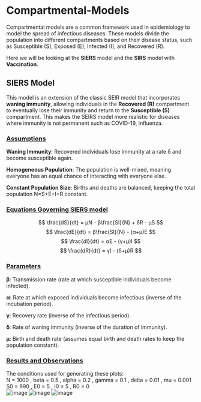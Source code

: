 # Compartmental-Models
Compartmental models are a common framework used in epidemiology to model the spread of infectious diseases. These models divide the population into different compartments based on their disease status, such as Susceptible (S), Exposed (E), Infected (I), and Recovered (R).

Here we will be looking at the **SIERS** model and the **SIRS** model with **Vaccination**.

## SIERS Model
This model is an extension of the classic SEIR model that incorporates **waning immunity**, allowing individuals in the **Recovered (R)** compartment to eventually lose their immunity and return to the **Susceptible (S)** compartment. This makes the SEIRS model more realistic for diseases where immunity is not permanent such as COVID-19, influenza.

### <ins>Assumptions</ins>
**Waning Immunity**: Recovered individuals lose immunity at a rate δ and become susceptible again.

**Homogeneous Population**: The population is well-mixed, meaning everyone has an equal chance of interacting with everyone else.

**Constant Population Size**: Births and deaths are balanced, keeping the total population N=S+E+I+R constant.

### <ins>Equations Governing SIERS model</ins>
$$
\frac{dS}{dt} = μN - β\frac{SI}{N} + δR - μS
$$
$$
\frac{dE}{dt} = β\frac{SI}{N} - (α+μ)E
$$
$$
\frac{dI}{dt} = αE - (γ+μ)I
$$
$$
\frac{dR}{dt} = γI - (δ+μ)R
$$

### <ins>Parameters</ins>
**β**: Transmission rate (rate at which susceptible individuals become infected).

**α**: Rate at which exposed individuals become infectious (inverse of the incubation period).

**γ**: Recovery rate (inverse of the infectious period).

**δ**: Rate of waning immunity (inverse of the duration of immunity).

**μ**: Birth and death rate (assumes equal birth and death rates to keep the population constant).

### <ins>Results and Observations</ins>
The conditions used for generating these plots:  
N = 1000    ,      beta = 0.5   ,         alpha = 0.2      ,     gamma = 0.1   ,        delta = 0.01    ,      mu = 0.001       
S0 = 990 , E0 = 5 , I0 = 5 , R0 = 0  
![image](https://github.com/user-attachments/assets/d16ca2c8-16ce-411b-96bb-1255a53a8800)
![image](https://github.com/user-attachments/assets/1c65d21e-7aa5-406f-8b84-94806e41112c)
![image](https://github.com/user-attachments/assets/f78709e2-5507-46d9-9487-e0f454821706)

 

